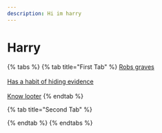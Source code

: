 ```yaml
---
description: Hi im harry
---
```


# Harry

{% tabs %}
{% tab title="First Tab" %}
[Robs graves](https://app.gitbook.com/o/TL140OepdOendj43hsx7/s/9gbI9sCWPzkE6oRBlSI4/~/changes/12/clues/hallowen-clues-2025/robs-graves)\
\
[Has a habit of hiding evidence](https://app.gitbook.com/o/TL140OepdOendj43hsx7/s/9gbI9sCWPzkE6oRBlSI4/~/changes/12/clues/hallowen-clues-2025/has-a-habit-of-hiding-evidence)\
\
[Know looter](https://app.gitbook.com/o/TL140OepdOendj43hsx7/s/9gbI9sCWPzkE6oRBlSI4/~/changes/12/clues/hallowen-clues-2025/know-looter)
{% endtab %}

{% tab title="Second Tab" %}

{% endtab %}
{% endtabs %}
